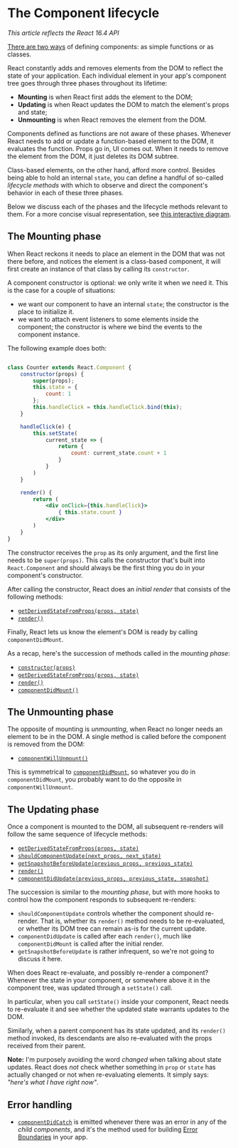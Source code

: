 # The Component lifecycle

_This article reflects the React 16.4 API_

[There are two ways](./components.md) of defining components: as simple functions or as classes. 

React constantly adds and removes elements from the DOM to reflect the state of your application. Each individual element in your app's component tree goes through three phases throughout its lifetime:

* __Mounting__ is when React first adds the element to the DOM;
* __Updating__ is when React updates the DOM to match the element's props and state;
* __Unmounting__ is when React removes the element from the DOM.

Components defined as functions are not aware of these phases. Whenever React needs to add or update a function-based element to the DOM, it evaluates the function. Props go in, UI comes out. When it needs to remove the element from the DOM, it just deletes its DOM subtree.

Class-based elements, on the other hand, afford more control. Besides being able to hold an internal `state`, you can define a handful of so-called _lifecycle methods_ with which to observe and direct the component's behavior in each of these three phases. 

Below we discuss each of the phases and the lifecycle methods relevant to them. For a more concise visual representation, see [this interactive diagram](http://projects.wojtekmaj.pl/react-lifecycle-methods-diagram/).

## The Mounting phase

When React reckons it needs to place an element in the DOM that was not there before, and notices the element is a class-based component, it will first create an instance of that class by calling its `constructor`. 

A component constructor is optional: we only write it when we need it. This is the case for a couple of situations:

* we want our component to have an internal `state`; the constructor is the place to initialize it.
* we want to attach event listeners to some elements inside the component; the constructor is where we bind the events to the component instance.

The following example does both:

```jsx

class Counter extends React.Component {
	constructor(props) {
		super(props);
		this.state = {
			count: 1
		};
		this.handleClick = this.handleClick.bind(this);
	}

	handleClick(e) {
		this.setState(
			current_state => {
				return {
					count: current_state.count + 1
				}
			}
		)
	}

	render() {
		return (
			<div onClick={this.handleClick}>
				{ this.state.count }
			</div>
		)
	}
}
```

The constructor receives the `prop` as its only argument, and the first line needs to be `super(props)`. This calls the constructor that's built into `React.Component` and should always be the first thing you do in your component's constructor.

After calling the constructor, React does an _initial render_ that consists of the following methods:

* [`getDerivedStateFromProps(props, state)`][getderivedstatefromprops]
* [`render()`][render]

Finally, React lets us know the element's DOM is ready by calling `componentDidMount`.

As a recap, here's the succession of methods called in the _mounting phase_:

* [`constructor(props)`][constructor]
* [`getDerivedStateFromProps(props, state)`][getderivedstatefromprops]
* [`render()`][render]
* [`componentDidMount()`][componentdidmount]

## The Unmounting phase

The opposite of mounting is _unmounting_, when React no longer needs an element to be in the DOM. A single method is called before the component is removed from the DOM:

* [`componentWillUnmount()`][componentwillunmount]

This is symmetrical to [`componentDidMount`][componentdidmount], so whatever you do in `componentDidMount`, you probably want to do the opposite in `componentWillUnmount`.

## The Updating phase

Once a component is mounted to the DOM, all subsequent re-renders will follow the same sequence of lifecycle methods:

* [`getDerivedStateFromProps(props, state)`][getderivedstatefromprops]
* [`shouldComponentUpdate(next_props, next_state)`][shouldcomponentupdate]
* [`getSnapshotBeforeUpdate(previous_props, previous_state)`][getsnapshotbeforeupdate]
* [`render()`][render]
* [`componentDidUpdate(previous_props, previous_state, snapshot)`][componentdidupdate]

The succession is similar to the _mounting phase_, but with more hooks to control how the component responds to subsequent re-renders:

* `shouldComponentUpdate` controls whether the component should re-render. That is, whether its `render()` method needs to be re-evaluated, or whether its DOM tree can remain as-is for the current update.
* `componentDidUpdate` is called after each `render()`, much like `componentDidMount` is called after the initial render.
* `getSnapshotBeforeUpdate` is rather infrequent, so we're not going to discuss it here.

When does React re-evaluate, and possibly re-render a component? Whenever the state in your component, or somewhere above it in the component tree, was updated through a `setState()` call.

In particular, when you call `setState()` inside your component, React needs to re-evaluate it and see whether the updated state warrants updates to the DOM. 

Similarly, when a parent component has its state updated, and its `render()` method invoked, its descendants are also re-evaluated with the props received from their parent.

__Note:__ I'm purposely avoiding the word _changed_ when talking about state updates. React does _not_ check whether something in `prop` or `state` has actually changed or not when re-evaluating elements. It simply says: _"here's what I have right now"_. 

## Error handling

* [`componentDidCatch`][componentdidcatch] is emitted whenever there was an error in any of the _child components_, and it's the method used for building [Error Boundaries](./error-boundaries.md) in your app.

[constructor]: https://reactjs.org/docs/react-component.html#constructor
[getderivedstatefromprops]: https://reactjs.org/docs/react-component.html#getderivedstatefromprops
[render]: https://reactjs.org/docs/react-component.html#render
[componentdidmount]: https://reactjs.org/docs/react-component.html#componentdidmount
[componentwillunmount]: https://reactjs.org/docs/react-component.html#componentwillunmount
[shouldcomponentupdate]: https://reactjs.org/docs/react-component.html#shouldcomponentupdate
[componentdidupdate]: https://reactjs.org/docs/react-component.html#componentdidupdate
[getsnapshotbeforeupdate]: https://reactjs.org/docs/react-component.html#getsnapshotbeforeupdate
[componentdidcatch]: https://reactjs.org/docs/react-component.html#componentdidcatch